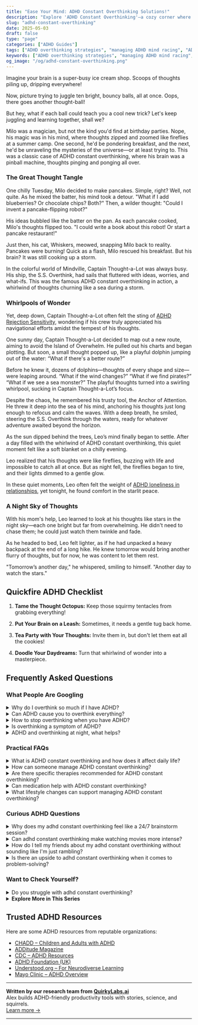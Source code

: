 ```yaml
---
title: "Ease Your Mind: ADHD Constant Overthinking Solutions!"
description: "Explore 'ADHD Constant Overthinking'—a cozy corner where your bustling mind feels understood. Discover playful insights that untangle thoughts and uplift spirits!"
slug: "adhd-constant-overthinking"
date: 2025-05-03
draft: false
type: "page"
categories: ["ADHD Guides"]
tags: ["ADHD overthinking strategies", "managing ADHD mind racing", "ADHD thought patterns", "playful ADHD coping techniques", "adult ADHD overthinking", "ADHD creative thinking", "ADHD mind management tips"]
keywords: ["ADHD overthinking strategies", "managing ADHD mind racing", "ADHD thought patterns", "playful ADHD coping techniques", "adult ADHD overthinking", "ADHD creative thinking", "ADHD mind management tips"]
og_image: "/og/adhd-constant-overthinking.png"
---
```


Imagine your brain is a super-busy ice cream shop. Scoops of thoughts piling up, dripping everywhere!

Now, picture trying to juggle ten bright, bouncy balls, all at once. Oops, there goes another thought-ball!

But hey, what if each ball could teach you a cool new trick? Let's keep juggling and learning together, shall we?

Milo was a magician, but not the kind you'd find at birthday parties. Nope, his magic was in his mind, where thoughts zipped and zoomed like fireflies at a summer camp. One second, he'd be pondering breakfast, and the next, he'd be unraveling the mysteries of the universe—or at least trying to. This was a classic case of ADHD constant overthinking, where his brain was a pinball machine, thoughts pinging and ponging all over.

### The Great Thought Tangle

One chilly Tuesday, Milo decided to make pancakes. Simple, right? Well, not quite. As he mixed the batter, his mind took a detour. "What if I add blueberries? Or chocolate chips? Both?" Then, a wilder thought: "Could I invent a pancake-flipping robot?"

His ideas bubbled like the batter on the pan. As each pancake cooked, Milo's thoughts flipped too. "I could write a book about this robot! Or start a pancake restaurant!"

Just then, his cat, Whiskers, meowed, snapping Milo back to reality. Pancakes were burning! Quick as a flash, Milo rescued his breakfast. But his brain? It was still cooking up a storm.

In the colorful world of Mindville, Captain Thought-a-Lot was always busy. His ship, the S.S. Overthink, had sails that fluttered with ideas, worries, and what-ifs. This was the famous ADHD constant overthinking in action, a whirlwind of thoughts churning like a sea during a storm.

### Whirlpools of Wonder

Yet, deep down, Captain Thought-a-Lot often felt the sting of [ADHD Rejection Sensitivity](/pages/adhd-rejection-sensitivity/), wondering if his crew truly appreciated his navigational efforts amidst the tempest of his thoughts.

One sunny day, Captain Thought-a-Lot decided to map out a new route, aiming to avoid the Island of Overwhelm. He pulled out his charts and began plotting. But soon, a small thought popped up, like a playful dolphin jumping out of the water: “What if there's a better route?”

Before he knew it, dozens of dolphins—thoughts of every shape and size—were leaping around. “What if the wind changes?” “What if we find pirates?” “What if we see a sea monster?” The playful thoughts turned into a swirling whirlpool, sucking in Captain Thought-a-Lot’s focus.

Despite the chaos, he remembered his trusty tool, the Anchor of Attention. He threw it deep into the sea of his mind, anchoring his thoughts just long enough to refocus and calm the waves. With a deep breath, he smiled, steering the S.S. Overthink through the waters, ready for whatever adventure awaited beyond the horizon.

As the sun dipped behind the trees, Leo’s mind finally began to settle. After a day filled with the whirlwind of ADHD constant overthinking, this quiet moment felt like a soft blanket on a chilly evening.

Leo realized that his thoughts were like fireflies, buzzing with life and impossible to catch all at once. But as night fell, the fireflies began to tire, and their lights dimmed to a gentle glow.

In these quiet moments, Leo often felt the weight of [ADHD loneliness in relationships](/pages/adhd-loneliness-in-relationships/), yet tonight, he found comfort in the starlit peace.

### A Night Sky of Thoughts

With his mom's help, Leo learned to look at his thoughts like stars in the night sky—each one bright but far from overwhelming. He didn't need to chase them; he could just watch them twinkle and fade.

As he headed to bed, Leo felt lighter, as if he had unpacked a heavy backpack at the end of a long hike. He knew tomorrow would bring another flurry of thoughts, but for now, he was content to let them rest.

"Tomorrow’s another day," he whispered, smiling to himself. "Another day to watch the stars."

## Quickfire ADHD Checklist

1. **Tame the Thought Octopus:** Keep those squirmy tentacles from grabbing everything!

2. **Put Your Brain on a Leash:** Sometimes, it needs a gentle tug back home.

3. **Tea Party with Your Thoughts:** Invite them in, but don't let them eat all the cookies!

4. **Doodle Your Daydreams:** Turn that whirlwind of wonder into a masterpiece.

## Frequently Asked Questions



### What People Are Googling

<details><summary>Why do I overthink so much if I have ADHD?</summary><p>Ah, overthinking can indeed feel like a big, cozy blanket of thoughts that just won’t let go, can’t it? With ADHD, your brain is naturally wired to hop around different ideas and possibilities, which can sometimes lead to overthinking. This happens because ADHD brains often seek stimulation, and in the absence of external excitement, internal thought processes take the stage, spinning stories and scenarios. Remember, it’s just your creative mind doing its job, maybe a little too enthusiastically! A warm cup of tea and a moment to breathe can sometimes help settle the whirlwind.</p></details>
<details><summary>Can ADHD cause you to overthink everything?</summary><p>Absolutely, it's quite common for those with ADHD to find themselves overthinking. This happens because an ADHD brain often jumps from one thought to another, exploring possibilities and scenarios in a non-linear way. This can feel like your mind is always on, analyzing and reanalyzing situations. Remember, it's just how your unique brain works, exploring every nook and cranny of thought, and while it can be exhausting, it's also a sign of your deep creativity and thoroughness.</p></details>
<details><summary>How to stop overthinking when you have ADHD?</summary><p>Ah, overthinking can indeed feel like a tangled web in our minds, especially with ADHD! A cozy approach to quieting those bustling thoughts is to engage in mindfulness or simple meditation exercises. Even a few minutes a day can help you center your thoughts and reduce the swirl. Also, jotting down your thoughts in a journal or using a voice recorder to speak them out loud can help externalize what's swirling inside, making it easier to manage and sort through. Remember, it’s okay to have busy brain days, and finding gentle ways to slow down can feel quite soothing.</p></details>
<details><summary>Is overthinking a symptom of ADHD?</summary><p>Absolutely, overthinking can indeed be a part of the ADHD experience! Many people with ADHD find themselves caught in loops of thoughts, analyzing things from every angle. This is sometimes referred to as "rumination" or "hyperfocus on thoughts," and it can be quite overwhelming. Rest assured, it's a common aspect of ADHD, and there are strategies and tools to help manage it, so you're definitely not alone in this!</p></details>
<details><summary>ADHD and overthinking at night, what helps?</summary><p>Dealing with overthinking at night when you have ADHD can definitely be tough, but there are some cozy strategies you can try to help calm those racing thoughts. Establishing a relaxing bedtime routine can really make a difference. This might include activities like reading a calming book, listening to soothing music, or doing some gentle stretches. Also, consider jotting down your thoughts in a journal before bed. This can help clear your mind and make it easier to drift off to sleep. Remember, finding the right strategy might take some experimenting, but you're doing great by just looking for solutions!</p></details>



### Practical FAQs

<details><summary>What is ADHD constant overthinking and how does it affect daily life?</summary><p>ADHD constant overthinking, often referred to as "rumination," is like having a mind that's always on, endlessly turning thoughts over and over. This can feel like your brain is constantly buzzing with a whirlwind of ideas, worries, and possibilities. In daily life, this can be quite exhausting and overwhelming, making it hard to focus on tasks at hand or relax fully. Understanding and acknowledging this aspect of ADHD can lead to more effective coping strategies, helping to quiet the noise and enjoy a calmer, more focused day-to-day experience.</p></details>
<details><summary>How can someone manage ADHD constant overthinking?</summary><p>Managing overthinking with ADHD can certainly feel like a big task, but there are a few cozy and gentle strategies you can wrap yourself into. One soothing approach is mindfulness or meditation, which can help slow down those racing thoughts and give your mind a much-needed break. Setting up a simple, relaxing routine before bed, like reading a book or sipping some herbal tea, can also help calm your thoughts. Remember, it's perfectly okay to have busy brain days, and taking small steps towards managing your thoughts is already a big win!</p></details>
<details><summary>Are there specific therapies recommended for ADHD constant overthinking?</summary><p>Absolutely, there are several therapeutic approaches that can help manage the overthinking that often accompanies ADHD. Cognitive Behavioral Therapy (CBT) is particularly beneficial, as it focuses on identifying and altering thought patterns that can lead to anxiety and overthinking. Mindfulness and meditation practices can also be incredibly helpful in learning to stay present and reduce the swirl of thoughts. It's a good idea to explore these options with a therapist who understands ADHD to find the best strategies tailored for you.</p></details>
<details><summary>Can medication help with ADHD constant overthinking?</summary><p>Absolutely, medication can indeed be a helpful tool for managing the constant overthinking often experienced with ADHD. Many people find that the right medication helps to quieten the mental noise, allowing for clearer and more focused thinking. It's like turning down the volume on a radio that's always on too loud, giving your thoughts a chance to play at a more comfortable level. Of course, it's important to work closely with a healthcare provider to find the medication and dosage that works best for you, as everyone's experience with ADHD is unique.</p></details>
<details><summary>What lifestyle changes can support managing ADHD constant overthinking?</summary><p>Absolutely, managing overthinking when you have ADHD can definitely be smoothed out with some thoughtful lifestyle tweaks! First, establishing a calming bedtime routine, like reading or gentle yoga, can really help quieten your mind before sleep. Also, integrating regular physical activity into your day, whether it’s a brisk walk or a dance class, can greatly help in managing those racing thoughts by boosting brain chemicals that enhance focus and calm. Lastly, setting aside specific times to jot down your thoughts can work wonders, allowing you to clear your mind and focus more on the present moment. These small steps can make a big difference in feeling more at ease!</p></details>



### Curious ADHD Questions

<details><summary>Why does my adhd constant overthinking feel like a 24/7 brainstorm session?</summary><p>Oh, I totally get why it feels that way! With ADHD, your brain is often buzzing with activity, like a busy beehive, constantly generating thoughts and ideas. This overthinking can feel like you're in an endless brainstorming session because your mind is jumping from one thought to another, often without much pause. It's like having a superpower where your brain is on a creative spree, except when it's time to slow down, it doesn't always get the memo!</p></details>
<details><summary>Can adhd constant overthinking make watching movies more intense?</summary><p>Absolutely, having ADHD can indeed make watching movies a more intense experience due to overthinking! When your mind is constantly whirring, you might find yourself analyzing every detail or predicting plot twists, which can ramp up the intensity of the story. It’s like your brain is on a little adventure of its own, alongside the movie’s narrative. Embracing this can turn movie watching into a uniquely rich and engaging experience, so maybe grab a cozy blanket and let your mind do its thing!</p></details>
<details><summary>How do I tell my friends about my adhd constant overthinking without sounding like I'm just rambling?</summary><p>Absolutely, sharing your experiences with ADHD, especially about overthinking, can feel daunting but it's really wonderful that you're considering opening up about it. A cozy way to start could be by choosing a quiet, relaxed time when you're hanging out, maybe over a cup of coffee or during a walk. You can say something like, "I’ve noticed I tend to overthink things quite a bit because of my ADHD, and I wanted to share that with you." This keeps it simple and direct, and you might find that your friends appreciate your openness and may even share their own experiences. Sharing a bit of your world can deepen your connections and make you feel more supported!</p></details>
<details><summary>Is there an upside to adhd constant overthinking when it comes to problem-solving?</summary><p>Absolutely, there's a silver lining to the constant whirl of thoughts that can come with ADHD! This overthinking can actually be a superpower in problem-solving situations. Your brain's ability to hop from one idea to another rapidly can lead to creative and innovative solutions that others might miss. Embracing this aspect of your ADHD can turn what might seem like a challenge into a valuable asset in brainstorming sessions or when tackling complex issues.</p></details>



### Want to Check Yourself?

<details><summary>Do you struggle with adhd constant overthinking?</summary><p>Absolutely, overthinking is a common experience for many with ADHD, and you're definitely not alone in feeling this way. The ADHD brain often likes to leap from one thought to another, which can sometimes feel like a non-stop swirl. A cozy tip might be to try jotting down your thoughts in a journal or using mindfulness techniques to gently bring your focus back to the present. Remember, it's okay to have busy thoughts; embracing some calm activities can also help soothe your mind.</p></details>

<script type="application/ld+json">
{
  "@context": "https://schema.org",
  "@type": "FAQPage",
  "mainEntity": [
    {
      "@type": "Question",
      "name": "Why do I overthink so much if I have ADHD?",
      "acceptedAnswer": {
        "@type": "Answer",
        "text": "Ah, overthinking can indeed feel like a big, cozy blanket of thoughts that just won\u2019t let go, can\u2019t it? With ADHD, your brain is naturally wired to hop around different ideas and possibilities, which can sometimes lead to overthinking. This happens because ADHD brains often seek stimulation, and in the absence of external excitement, internal thought processes take the stage, spinning stories and scenarios. Remember, it\u2019s just your creative mind doing its job, maybe a little too enthusiastically! A warm cup of tea and a moment to breathe can sometimes help settle the whirlwind."
      }
    },
    {
      "@type": "Question",
      "name": "Can ADHD cause you to overthink everything?",
      "acceptedAnswer": {
        "@type": "Answer",
        "text": "Absolutely, it's quite common for those with ADHD to find themselves overthinking. This happens because an ADHD brain often jumps from one thought to another, exploring possibilities and scenarios in a non-linear way. This can feel like your mind is always on, analyzing and reanalyzing situations. Remember, it's just how your unique brain works, exploring every nook and cranny of thought, and while it can be exhausting, it's also a sign of your deep creativity and thoroughness."
      }
    },
    {
      "@type": "Question",
      "name": "How to stop overthinking when you have ADHD?",
      "acceptedAnswer": {
        "@type": "Answer",
        "text": "Ah, overthinking can indeed feel like a tangled web in our minds, especially with ADHD! A cozy approach to quieting those bustling thoughts is to engage in mindfulness or simple meditation exercises. Even a few minutes a day can help you center your thoughts and reduce the swirl. Also, jotting down your thoughts in a journal or using a voice recorder to speak them out loud can help externalize what's swirling inside, making it easier to manage and sort through. Remember, it\u2019s okay to have busy brain days, and finding gentle ways to slow down can feel quite soothing."
      }
    },
    {
      "@type": "Question",
      "name": "Is overthinking a symptom of ADHD?",
      "acceptedAnswer": {
        "@type": "Answer",
        "text": "Absolutely, overthinking can indeed be a part of the ADHD experience! Many people with ADHD find themselves caught in loops of thoughts, analyzing things from every angle. This is sometimes referred to as \"rumination\" or \"hyperfocus on thoughts,\" and it can be quite overwhelming. Rest assured, it's a common aspect of ADHD, and there are strategies and tools to help manage it, so you're definitely not alone in this!"
      }
    },
    {
      "@type": "Question",
      "name": "ADHD and overthinking at night, what helps?",
      "acceptedAnswer": {
        "@type": "Answer",
        "text": "Dealing with overthinking at night when you have ADHD can definitely be tough, but there are some cozy strategies you can try to help calm those racing thoughts. Establishing a relaxing bedtime routine can really make a difference. This might include activities like reading a calming book, listening to soothing music, or doing some gentle stretches. Also, consider jotting down your thoughts in a journal before bed. This can help clear your mind and make it easier to drift off to sleep. Remember, finding the right strategy might take some experimenting, but you're doing great by just looking for solutions!"
      }
    }
  ]
}
</script>
<script type="application/ld+json">
{
  "@context": "https://schema.org",
  "@type": "Article",
  "author": {
    "@type": "Person",
    "name": "QuirkyLabs",
    "url": "https://quirkylabs.ai/about"
  },
  "headline": "\"Ease Your Mind: ADHD Constant Overthinking Solutions!\"",
  "mainEntityOfPage": "https://blog.quirkylabs.ai/pages/adhd-constant-overthinking/",
  "datePublished": "2025-05-03"
}
</script>
<script type="application/ld+json">
{
  "@context": "https://schema.org",
  "@type": "BreadcrumbList",
  "itemListElement": [
    {
      "@type": "ListItem",
      "position": 1,
      "name": "Home",
      "item": "https://quirkylabs.ai/"
    },
    {
      "@type": "ListItem",
      "position": 2,
      "name": "Blog",
      "item": "https://blog.quirkylabs.ai/"
    },
    {
      "@type": "ListItem",
      "position": 3,
      "name": "\"Ease Your Mind: ADHD Constant Overthinking Solutions!\"",
      "item": "https://blog.quirkylabs.ai/pages/adhd-constant-overthinking/"
    }
  ]
}
</script>

<details>
<summary><strong>Explore More in This Series</strong></summary>

- [Adhd Loneliness In Relationships](/pages/adhd-loneliness-in-relationships/)
- [Adhd Fear Of Being Too Much](/pages/adhd-fear-of-being-too-much/)
- [Adhd Connection Overwhelm](/pages/adhd-connection-overwhelm/)
- [Adhd Cant Explain Yourself](/pages/adhd-cant-explain-yourself/)
- [Adhd No One Understands Me](/pages/adhd-no-one-understands-me/)
- [Adhd Fear Of Disconnection](/pages/adhd-fear-of-disconnection/)
- [Adhd Social Anxiety Layer](/pages/adhd-social-anxiety-layer/)
- [Adhd Longing For Understanding](/pages/adhd-longing-for-understanding/)
</details>



## Trusted ADHD Resources

Here are some ADHD resources from reputable organizations:

- [CHADD – Children and Adults with ADHD](https://chadd.org)
- [ADDitude Magazine](https://www.additudemag.com)
- [CDC – ADHD Resources](https://www.cdc.gov/ncbddd/adhd)
- [ADHD Foundation (UK)](https://www.adhdfoundation.org.uk)
- [Understood.org – For Neurodiverse Learning](https://www.understood.org)
- [Mayo Clinic – ADHD Overview](https://www.mayoclinic.org/diseases-conditions/adhd)


---

**Written by our research team from [QuirkyLabs.ai](https://quirkylabs.ai)**  
Alex builds ADHD-friendly productivity tools with stories, science, and squirrels.  
[Learn more →](https://quirkylabs.ai)

---